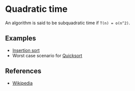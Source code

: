 # Quadratic time

An algorithm is said to be subquadratic time if `T(n) = o(n^2)`.

## Examples

* [Insertion sort](https://github.com/little-pinecone/interview-coding-questions/blob/master/src/main/java/in/keepgrowing/interviewcodingquestions/algorithms/sorting/insertionsort)
* Worst case scenario
  for [Quicksort](https://github.com/little-pinecone/interview-coding-questions/blob/master/src/main/java/in/keepgrowing/interviewcodingquestions/algorithms/sorting/quicksort)

## References

* [Wikipedia](https://en.wikipedia.org/wiki/Time_complexity#Sub-quadratic_time)